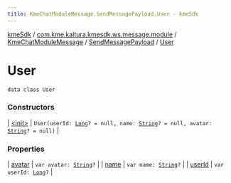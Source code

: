 ```yaml
---
title: KmeChatModuleMessage.SendMessagePayload.User - kmeSdk
---
```


[kmeSdk](../../../../index.html) / [com.kme.kaltura.kmesdk.ws.message.module](../../../index.html) / [KmeChatModuleMessage](../../index.html) / [SendMessagePayload](../index.html) / [User](./index.html)

# User

`data class User`

### Constructors

| [&lt;init&gt;](-init-.html) | `User(userId: `[`Long`](https://kotlinlang.org/api/latest/jvm/stdlib/kotlin/-long/index.html)`? = null, name: `[`String`](https://kotlinlang.org/api/latest/jvm/stdlib/kotlin/-string/index.html)`? = null, avatar: `[`String`](https://kotlinlang.org/api/latest/jvm/stdlib/kotlin/-string/index.html)`? = null)` |

### Properties

| [avatar](avatar.html) | `var avatar: `[`String`](https://kotlinlang.org/api/latest/jvm/stdlib/kotlin/-string/index.html)`?` |
| [name](name.html) | `var name: `[`String`](https://kotlinlang.org/api/latest/jvm/stdlib/kotlin/-string/index.html)`?` |
| [userId](user-id.html) | `var userId: `[`Long`](https://kotlinlang.org/api/latest/jvm/stdlib/kotlin/-long/index.html)`?` |

